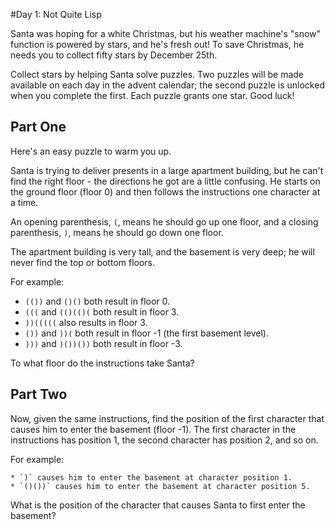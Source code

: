 #Day 1: Not Quite Lisp

Santa was hoping for a white Christmas, but his weather machine's "snow" function is powered by stars, and he's fresh out! To save Christmas, he needs you to collect fifty stars by December 25th.

Collect stars by helping Santa solve puzzles. Two puzzles will be made available on each day in the advent calendar; the second puzzle is unlocked when you complete the first. Each puzzle grants one star. Good luck!

Part One
------

Here's an easy puzzle to warm you up.

Santa is trying to deliver presents in a large apartment building, but he can't find the right floor - the directions he got are a little confusing. He starts on the ground floor (floor 0) and then follows the instructions one character at a time.

An opening parenthesis, `(`, means he should go up one floor, and a closing parenthesis, `)`, means he should go down one floor.

The apartment building is very tall, and the basement is very deep; he will never find the top or bottom floors.

For example:

   * `(())` and `()()` both result in floor 0.
   * `(((` and `(()(()(` both result in floor 3.
   * `))(((((` also results in floor 3.
   * `())` and `))(` both result in floor -1 (the first basement level).
   * `)))` and `)())())` both result in floor -3.

To what floor do the instructions take Santa?


Part Two
------

Now, given the same instructions, find the position of the first character that causes him to enter the basement (floor -1). The first character in the instructions has position 1, the second character has position 2, and so on.

For example:

    * `)` causes him to enter the basement at character position 1.
    * `()())` causes him to enter the basement at character position 5.

What is the position of the character that causes Santa to first enter the basement?

